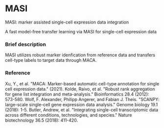 # MASI

MASI: marker assisted single-cell expression data integration

A fast model-free transfer learning via MASI for single-cell expression data

### Brief description
MASI utilizes robust marker idenfication from reference data and transfers cell-type labels to target data through MACA.

### Reference
  Xu, Y., et al. "MACA: Marker-based automatic cell-type annotation for single cell expression data." (2021).
  Kolde, Raivo, et al. "Robust rank aggregation for gene list integration and meta-analysis." Bioinformatics 28.4 (2012): 573-580.
  Wolf, F. Alexander, Philipp Angerer, and Fabian J. Theis. "SCANPY: large-scale single-cell gene expression data analysis." Genome biology 19.1 (2018): 1-5.
  Butler, Andrew, et al. "Integrating single-cell transcriptomic data across different conditions, technologies, and species." Nature biotechnology 36.5 (2018): 411-420.
